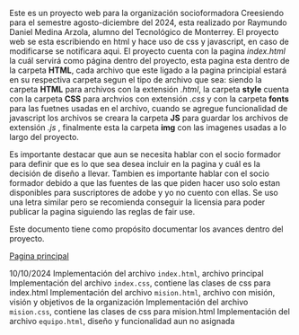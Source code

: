 Este es un proyecto web para la organización socioformadora Creesiendo para el semestre agosto-diciembre del 2024, esta realizado por Raymundo Daniel Medina Arzola, alumno del Tecnológico de Monterrey.
El proyecto web se esta escribiendo en html y hace uso de css y javascript, en caso de modificarse se notificara aqui.
El proyecto cuenta con la pagina _index.html_ la cuál servirá como página dentro del proyecto, esta pagina esta dentro de la carpeta **HTML**, cada archivo que este ligado a la pagina principial estará en su 
respectiva carpeta segun el tipo de archivo que sea: siendo la carpeta **HTML** para archivos con la extensión _.html_, la carpeta **style** cuenta con la carpeta **CSS** para archvios con extensión _.css_
y con la carpeta **fonts** para las fuetnes usadas en el archivo, cuando se agregue funcionalidad de javascript los archivos se creara la carpeta **JS** para guardar los archivos de extensión _.js_
, finalmente esta la carpeta **img** con las imagenes usadas a lo largo del proyecto.

Es importante destacar que aun se necesita hablar con el socio formador para definir que es lo que sea desea incluir en la pagina y cuál es la decisión de diseño a llevar. Tambien es importante hablar con el socio
formador debido a que las fuentes de las que piden hacer uso solo estan disponibles para suscriptores de adobe y yo no cuento con ellas. Se uso una letra similar pero se recomienda conseguir la licensia para poder 
publicar la pagina siguiendo las reglas de fair use.

Este documento tiene como propósito documentar los avances dentro del proyecto.

[Pagina principal](Cressiendo/Html/index.html)

10/10/2024
Implementación del archivo ```index.html```, archivo principal
Implementación del archivo ```index.css```, contiene las clases de css para index.html
Implementación del archivo ```mision.html```, archivo con misión, visión y objetivos de la organización
Implementación del archivo ```mision.css```, contiene las clases de css para mision.html
Implementación del archivo ```equipo.html```, diseño y funcionalidad aun no asignada
